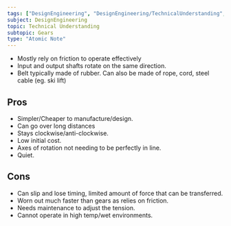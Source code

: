 ```yaml
---
tags: ["DesignEngineering", "DesignEngineering/TechnicalUnderstanding", "DesignEngineering/TechnicalUnderstanding/Gears"]
subject: DesignEngineering
topic: Technical Understanding
subtopic: Gears
type: "Atomic Note"
---
```


 - Mostly rely on friction to operate effectively
 - Input and output shafts rotate on the same direction.
 - Belt typically made of rubber. Can also be made of rope, cord, steel cable (eg. ski lift)

## Pros
 - Simpler/Cheaper to manufacture/design.
 - Can go over long distances
 - Stays clockwise/anti-clockwise.
 - Low initial cost.
 - Axes of rotation not needing to be perfectly in line.
 - Quiet.

## Cons
 - Can slip and lose timing, limited amount of force that can be transferred.
 - Worn out much faster than gears as relies on friction.
 - Needs maintenance to adjust the tension.
 - Cannot operate in high temp/wet environments.